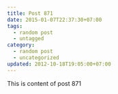 ```yaml
---
title: Post 871
date: 2015-01-07T22:37:30+07:00
tags:
  - random post
  - untagged
category:
  - random post
  - uncategorized
updated: 2012-10-18T19:05:00+07:00
---
```

This is content of post 871
